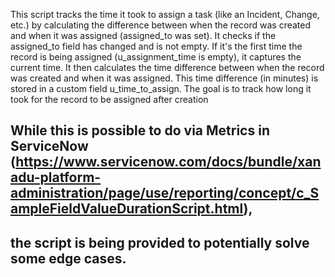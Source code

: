 This script tracks the time it took to assign a task (like an Incident, Change, etc.) by calculating the difference
between when the record was created and when it was assigned (assigned_to was set).
It checks if the assigned_to field has changed and is not empty.
If it's the first time the record is being assigned (u_assignment_time is empty), it captures the current time.
It then calculates the time difference between when the record was created and when it was assigned.
This time difference (in minutes) is stored in a custom field u_time_to_assign.
The goal is to track how long it took for the record to be assigned after creation


## While this is possible to do via Metrics in ServiceNow (https://www.servicenow.com/docs/bundle/xanadu-platform-administration/page/use/reporting/concept/c_SampleFieldValueDurationScript.html), 
## the script is being provided to potentially solve some edge cases.


